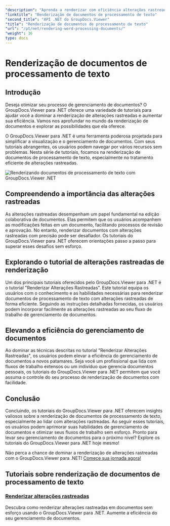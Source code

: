 ```yaml
---
"description": "Aprenda a renderizar com eficiência alterações rastreadas em documentos de processamento de texto usando o GroupDocs.Viewer para .NET. Aprimore suas habilidades em gerenciamento de documentos."
"linktitle": "Renderização de documentos de processamento de texto"
"second_title": "API .NET do GroupDocs.Viewer"
"title": "Renderização de documentos de processamento de texto"
"url": "/pt/net/rendering-word-processing-documents/"
"weight": 36
type: docs
---
```

# Renderização de documentos de processamento de texto


## Introdução

Deseja otimizar seu processo de gerenciamento de documentos? O GroupDocs.Viewer para .NET oferece uma variedade de tutoriais para ajudar você a dominar a renderização de alterações rastreadas e aumentar sua eficiência. Vamos nos aprofundar no mundo da renderização de documentos e explorar as possibilidades que ela oferece.

O GroupDocs.Viewer para .NET é uma ferramenta poderosa projetada para simplificar a visualização e o gerenciamento de documentos. Com seus tutoriais abrangentes, os usuários podem navegar por vários recursos sem problemas. Nesta série de tutoriais, focamos na renderização de documentos de processamento de texto, especialmente no tratamento eficiente de alterações rastreadas.

![Renderizando documentos de processamento de texto com GroupDocs.Viewer .NET](/viewer/rendering-word-processing-documents/image.png)

## Compreendendo a importância das alterações rastreadas

As alterações rastreadas desempenham um papel fundamental na edição colaborativa de documentos. Elas permitem que os usuários acompanhem as modificações feitas em um documento, facilitando processos de revisão e aprovação. No entanto, renderizar documentos com alterações rastreadas com precisão pode ser desafiador. Os tutoriais do GroupDocs.Viewer para .NET oferecem orientações passo a passo para superar esses desafios sem esforço.

## Explorando o tutorial de alterações rastreadas de renderização

Um dos principais tutoriais oferecidos pelo GroupDocs.Viewer para .NET é o tutorial "Renderizar Alterações Rastreadas". Este tutorial equipa os usuários com o conhecimento e as habilidades necessárias para renderizar documentos de processamento de texto com alterações rastreadas de forma eficiente. Seguindo as instruções detalhadas fornecidas, os usuários podem incorporar facilmente as alterações rastreadas ao seu fluxo de trabalho de gerenciamento de documentos.

## Elevando a eficiência do gerenciamento de documentos

Ao dominar as técnicas descritas no tutorial "Renderizar Alterações Rastreadas", os usuários podem elevar a eficiência do gerenciamento de documentos a novos patamares. Seja você um profissional que lida com fluxos de trabalho extensos ou um indivíduo que gerencia documentos pessoais, os tutoriais do GroupDocs.Viewer para .NET permitem que você assuma o controle do seu processo de renderização de documentos com facilidade.

## Conclusão

Concluindo, os tutoriais do GroupDocs.Viewer para .NET oferecem insights valiosos sobre a renderização de documentos de processamento de texto, especialmente ao lidar com alterações rastreadas. Ao seguir esses tutoriais, os usuários podem aprimorar suas habilidades de gerenciamento de documentos e otimizar seus fluxos de trabalho sem esforço. Pronto para levar seu gerenciamento de documentos para o próximo nível? Explore os tutoriais do GroupDocs.Viewer para .NET hoje mesmo!

Não perca a chance de dominar a renderização de alterações rastreadas com o GroupDocs.Viewer para .NET! [Comece sua jornada agora!](./render-tracked-changes/)
## Tutoriais sobre renderização de documentos de processamento de texto
### [Renderizar alterações rastreadas](./render-tracked-changes/)
Descubra como renderizar alterações rastreadas em documentos sem esforço usando o GroupDocs.Viewer para .NET. Aumente a eficiência do seu gerenciamento de documentos.